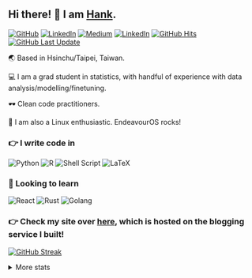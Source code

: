 ## Hi there! 👋 I am [Hank](https://github.com/hengtseChou).

<a href="https://github.com/hengtseChou" target="_blank"><img alt="GitHub" src="https://img.shields.io/badge/-@hengtseChou-181717?style=Plastic&logo=GitHub&logoColor=white"></a>
<a href="https://www.linkedin.com/in/hengtse-chou/" target="_blank"><img alt="LinkedIn" src="https://img.shields.io/badge/linkedin-%230077B5.svg?style=Plastic&logo=linkedin&logoColor=white"></a>
<a href="[mailto:hankthedev@gmail.com](https://hankchou1219.medium.com/)" target="_blank"><img alt="Medium" src="https://img.shields.io/badge/Medium-12100E?style=Plastic&logo=medium&logoColor=white"></a>
<a href="mailto:hankthedev@gmail.com" target="_blank"><img alt="LinkedIn" src="https://img.shields.io/badge/Gmail-D14836?style=Plastic&logo=gmail&logoColor=white"></a>
<a href="https://github.com/hengtseChou" target="_blank"><img alt="GitHub Hits" src="https://badges.pufler.dev/visits/hengtseChou/hengtseChou?logo=GitHub&label=visits&color=success&logoColor=white&style=Plastic"/></a>
<a href="https://github.com/hengtseChou/hengtseChou" target="_blank"><img alt="GitHub Last Update" src="https://img.shields.io/github/last-commit/hengtseChou/hengtseChou?label=profile%20updated&style=Plastic"></a>

🌏 Based in Hsinchu/Taipei, Taiwan.

💻 I am a grad student in statistics, with handful of experience with data analysis/modelling/finetuning.

🕶️ Clean code practitioners.

🐧 I am also a Linux enthusiastic. EndeavourOS rocks!

### 👉 I write code in 

<span><img alt="Python" src="https://img.shields.io/badge/python-3670A0?style=for-the-badge&logo=python&logoColor=white"></span>
<span><img alt="R" src="https://img.shields.io/badge/r-%23276DC3.svg?style=for-the-badge&logo=r&logoColor=white"></span>
<span><img alt="Shell Script" src="https://img.shields.io/badge/shell_script-%23121011.svg?style=for-the-badge&logo=gnu-bash&logoColor=white"></span>
<span><img alt="LaTeX" src="https://img.shields.io/badge/latex-%23008080.svg?style=for-the-badge&logo=latex&logoColor=white"></span>

### 👀 Looking to learn

<span><img alt="React" src="https://img.shields.io/badge/react-%2320232a.svg?style=for-the-badge&logo=react&logoColor=%2361DAFB"></span>
<span><img alt="Rust" src="https://img.shields.io/badge/rust-%23000000.svg?style=for-the-badge&logo=rust&logoColor=white"></span>
<span><img alt="Golang" src="https://img.shields.io/badge/go-%2300ADD8.svg?style=for-the-badge&logo=go&logoColor=white"></span>

### 👉 Check my site over [here](https://blogyourway.xyz/@hank), which is hosted on the blogging service I built!

[![GitHub Streak](https://streak-stats.demolab.com/?user=hengtseChou)](https://git.io/streak-stats)

<details>

<summary>More stats</summary>

<div class='container'>
 <img height=200 align=top class="img" src="https://github-readme-stats.vercel.app/api?username=hengtseChou&show_icons=true&rank_icon=percentile" />
 <img height=200 align=top class="img" src="https://github-readme-stats.vercel.app/api/top-langs/?username=hengtseChou&layout=donut" />
</div>

</details>
